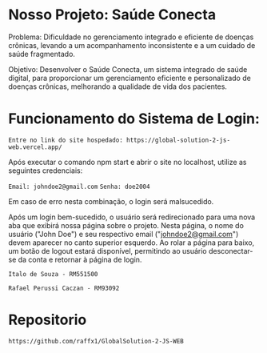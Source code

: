 # Nosso Projeto: Saúde Conecta

Problema: Dificuldade no gerenciamento integrado e eficiente de doenças crônicas, levando a um acompanhamento inconsistente e a um cuidado de saúde fragmentado.

Objetivo: Desenvolver o Saúde Conecta, um sistema integrado de saúde digital, para proporcionar um gerenciamento eficiente e personalizado de doenças crônicas, melhorando a qualidade de vida dos pacientes.

# Funcionamento do Sistema de Login:

`Entre no link do site hospedado: https://global-solution-2-js-web.vercel.app/`

Após executar o comando npm start e abrir o site no localhost, utilize as seguintes credenciais:

`Email: johndoe2@gmail.com`
`Senha: doe2004`

Em caso de erro nesta combinação, o login será malsucedido.

Após um login bem-sucedido, o usuário será redirecionado para uma nova aba que exibirá nossa página sobre o projeto. Nesta página, o nome do usuário ("John Doe") e seu respectivo email ("johndoe2@gmail.com") devem aparecer no canto superior esquerdo. Ao rolar a página para baixo, um botão de logout estará disponível, permitindo ao usuário desconectar-se da conta e retornar à página de login.


`Italo de Souza - RM551500`

`Rafael Perussi Caczan - RM93092`


# Repositorio

`https://github.com/raffx1/GlobalSolution-2-JS-WEB`
